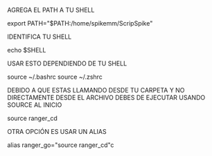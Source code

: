 AGREGA EL PATH A TU SHELL

export PATH="$PATH:/home/spikemm/ScripSpike"

IDENTIFICA TU SHELL

echo $SHELL


USAR ESTO DEPENDIENDO DE TU SHELL

source ~/.bashrc
source ~/.zshrc

DEBIDO A QUE ESTAS LLAMANDO DESDE TU CARPETA Y NO DIRECTAMENTE DESDE EL ARCHIVO DEBES DE EJECUTAR USANDO SOURCE AL INICIO

source ranger_cd


OTRA OPCIÓN ES USAR UN ALIAS

alias ranger_go="source ranger_cd"c

